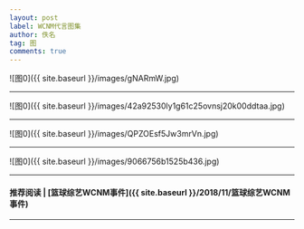 ```yaml
---
layout: post
label: WCNM代言图集
author: 佚名
tag: 图
comments: true
---
```


![图0]({{ site.baseurl }}/images/gNARmW.jpg)

---

![图0]({{ site.baseurl }}/images/42a92530ly1g61c25ovnsj20k00ddtaa.jpg)

---

![图0]({{ site.baseurl }}/images/QPZOEsf5Jw3mrVn.jpg)

---

![图0]({{ site.baseurl }}/images/9066756b1525b436.jpg)


---
#### 推荐阅读 | [篮球综艺WCNM事件]({{ site.baseurl }}/2018/11/篮球综艺WCNM事件)
---